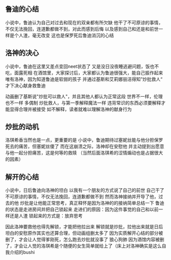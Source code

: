 ## 鲁迪的心结
小说中，鲁迪认为自己对过去和现在的双亲都有所欠缺
他干了不可原谅的事情，不仅无法挽回，连道歉都做不到，对此而感到后悔
以及感到自己和还是和前世一样是个人渣，毫无改变
这也是保罗死后鲁迪消沉的心结

## 洛神的决心
小说中，鲁迪在这里又差点变回neet状态了
又是没日没夜睡逃避问题，饭也不吃，面露死相
在酒馆里，大家探讨后，大家都认为鲁迪很强大，能自己振作起来
唯有洛神，因为知道鲁迪是软弱的孩子
并通过基斯和艾莉娜丽洁得知”炒批救人“
才下决心献身救鲁迪

动画删了基斯说"炒批可以救人"，并且其他人都认为正常这段
世界不一样，伦理也不一样
多偶制 炒批救人，与第一季解释魔法一样
违背常识的东西必须要解释才能显得合理并被接受
如不解释，读者就难以理解洛神的献身行为

## 炒批的动机
洛琪希香当然也是一点，更重要的是
小说中，鲁迪期待过塞妮丝能与他分担保罗死去的痛苦，但塞妮丝傻了
而在这崩溃之际，洛神却在安慰他
并主动提到出愿意与他一起分担痛苦，这是何等的救赎
（当然后面洛琪希的涩情煽动也是占据很大的因素）

## 解开的心结
小说中，日后鲁迪向洛神的坦白
以我有一个朋友的方式说了自己的前世
自己干了不可原谅的事情，不仅无法挽回，连道歉都做不到
然而洛神接纳并开导了他，过去的他
炒批是让他能正常思考，真正释怀是因为洛神的的接纳简单总结一下
鲁迪的状态是走进房间并把自己锁起来
走进们的原因：因为这件事觉的自己和以前一样还是人渣
锁起来的方式是：放弃思考

因此洛神要救他也得先解锁，才能把他拉出来
解锁就是炒批，拉他出来就是日后坦白的安慰原作其实也还算合理，但动画组删太多了
因为实质解开心结的部分被删了，才会让人觉得爹刚死，怎么跑去炒批就没事了 狼心狗肺
因为酒馆内容被删了，才会让人觉的洛琪希是个随便的女生简单就给上了（床上对洛神确实是这么自我介绍的bushi